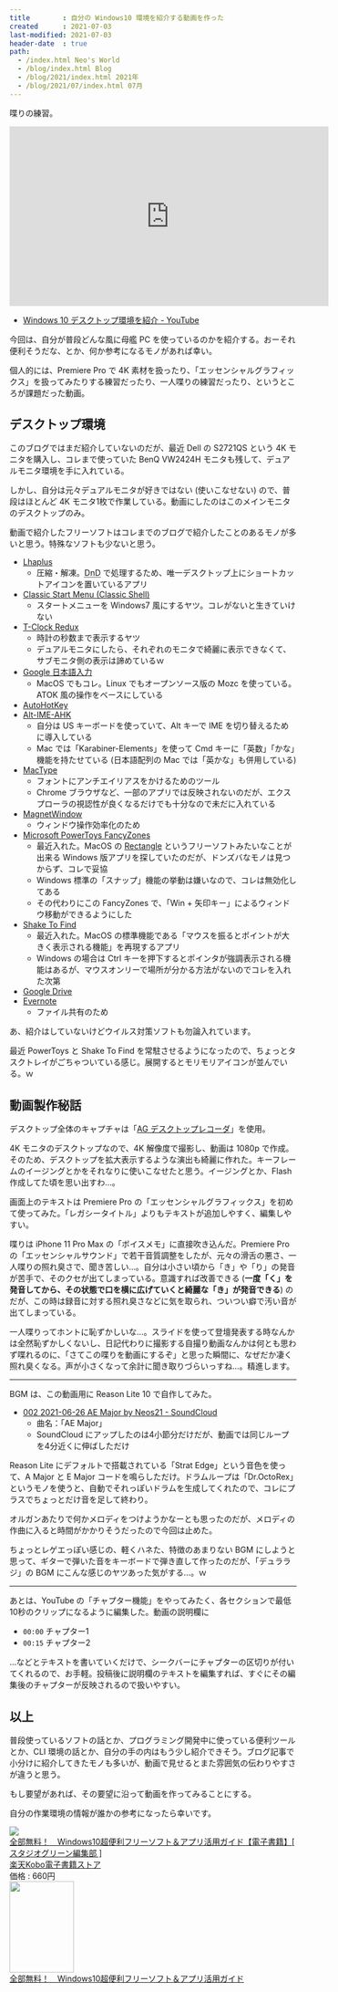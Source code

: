 ```yaml
---
title        : 自分の Windows10 環境を紹介する動画を作った
created      : 2021-07-03
last-modified: 2021-07-03
header-date  : true
path:
  - /index.html Neo's World
  - /blog/index.html Blog
  - /blog/2021/index.html 2021年
  - /blog/2021/07/index.html 07月
---
```


喋りの練習。

<div class="iframe-responsive">
  <iframe width="560" height="315" src="https://www.youtube.com/embed/pg8pgYhLf3U" title="YouTube video player" frameborder="0" allow="accelerometer; autoplay; clipboard-write; encrypted-media; gyroscope; picture-in-picture" allowfullscreen></iframe>
</div>

- [Windows 10 デスクトップ環境を紹介 - YouTube](https://www.youtube.com/watch?v=pg8pgYhLf3U)

今回は、自分が普段どんな風に母艦 PC を使っているのかを紹介する。おーそれ便利そうだな、とか、何か参考になるモノがあれば幸い。

個人的には、Premiere Pro で 4K 素材を扱ったり、「エッセンシャルグラフィックス」を扱ってみたりする練習だったり、一人喋りの練習だったり、というところが課題だった動画。

## デスクトップ環境

このブログではまだ紹介していないのだが、最近 Dell の S2721QS という 4K モニタを購入し、コレまで使っていた BenQ VW2424H モニタも残して、デュアルモニタ環境を手に入れている。

しかし、自分は元々デュアルモニタが好きではない (使いこなせない) ので、普段はほとんど 4K モニタ1枚で作業している。動画にしたのはこのメインモニタのデスクトップのみ。

動画で紹介したフリーソフトはコレまでのブログで紹介したことのあるモノが多いと思う。特殊なソフトも少ないと思う。

- [Lhaplus](http://hoehoe.com/)
  - 圧縮・解凍。<abbr title="Drag and Drop">DnD</abbr> で処理するため、唯一デスクトップ上にショートカットアイコンを置いているアプリ
- [Classic Start Menu (Classic Shell)](http://www.classicshell.net/)
  - スタートメニューを Windows7 風にするヤツ。コレがないと生きていけない
- [T-Clock Redux](https://github.com/White-Tiger/T-Clock)
  - 時計の秒数まで表示するヤツ
  - デュアルモニタにしたら、それぞれのモニタで綺麗に表示できなくて、サブモニタ側の表示は諦めているｗ
- [Google 日本語入力](https://www.google.co.jp/ime/)
  - MacOS でもコレ。Linux でもオープンソース版の Mozc を使っている。ATOK 風の操作をベースにしている
- [AutoHotKey](https://www.autohotkey.com/)
- [Alt-IME-AHK](https://github.com/karakaram/alt-ime-ahk)
  - 自分は US キーボードを使っていて、Alt キーで IME を切り替えるために導入している
  - Mac では「Karabiner-Elements」を使って Cmd キーに「英数」「かな」機能を持たせている (日本語配列の Mac では「英かな」も併用している)
- [MacType](https://www.mactype.net/)
  - フォントにアンチエイリアスをかけるためのツール
  - Chrome ブラウザなど、一部のアプリでは反映されないのだが、エクスプローラの視認性が良くなるだけでも十分なので未だに入れている
- [MagnetWindow](https://www.vector.co.jp/soft/winnt/util/se175660.html)
  - ウィンドウ操作効率化のため
- [Microsoft PowerToys FancyZones](https://docs.microsoft.com/ja-jp/windows/powertoys/)
  - 最近入れた。MacOS の [Rectangle](https://rectangleapp.com/) というフリーソフトみたいなことが出来る Windows 版アプリを探していたのだが、ドンズバなモノは見つからず、コレで妥協
  - Windows 標準の「スナップ」機能の挙動は嫌いなので、コレは無効化してある
  - その代わりにこの FancyZones で、「Win + 矢印キー」によるウィンドウ移動ができるようにした
- [Shake To Find](http://spinalcode.co.uk/2018/11/06/windows-shake-to-find-cursor/)
  - 最近入れた。MacOS の標準機能である「マウスを振るとポイントが大きく表示される機能」を再現するアプリ
  - Windows の場合は Ctrl キーを押下するとポインタが強調表示される機能はあるが、マウスオンリーで場所が分かる方法がないのでコレを入れた次第
- [Google Drive](https://www.google.com/intl/ja_jp/drive/download/)
- [Evernote](https://evernote.com/intl/jp/download)
  - ファイル共有のため

あ、紹介はしていないけどウイルス対策ソフトも勿論入れています。

最近 PowerToys と Shake To Find を常駐させるようになったので、ちょっとタスクトレイがごちゃついている感じ。展開するとモリモリアイコンが並んでいる。ｗ

## 動画製作秘話

デスクトップ全体のキャプチャは「[AG デスクトップレコーダ](http://t-ishii.la.coocan.jp/download/AGDRec.html)」を使用。

4K モニタのデスクトップなので、4K 解像度で撮影し、動画は 1080p で作成。そのため、デスクトップを拡大表示するような演出も綺麗に作れた。キーフレームのイージングとかをそれなりに使いこなせたと思う。イージングとか、Flash 作成してた頃を思い出すわ…。

画面上のテキストは Premiere Pro の「エッセンシャルグラフィックス」を初めて使ってみた。「レガシータイトル」よりもテキストが追加しやすく、編集しやすい。

喋りは iPhone 11 Pro Max の「ボイスメモ」に直接吹き込んだ。Premiere Pro の「エッセンシャルサウンド」で若干音質調整をしたが、元々の滑舌の悪さ、一人喋りの照れ臭さで、聞き苦しい…。自分は小さい頃から「き」や「り」の発音が苦手で、そのクセが出てしまっている。意識すれば改善できる (**一度「く」を発音してから、その状態で口を横に広げていくと綺麗な「き」が発音できる**) のだが、この時は録音に対する照れ臭さなどに気を取られ、ついつい癖で汚い音が出てしまっている。

一人喋りってホントに恥ずかしいな…。スライドを使って登壇発表する時なんかは全然恥ずかしくないし、日記代わりに撮影する自撮り動画なんかは何とも思わず喋れるのに、「さてこの喋りを動画にするぞ」と思った瞬間に、なぜだか凄く照れ臭くなる。声が小さくなって余計に聞き取りづらいっすね…。精進します。

---

BGM は、この動画用に Reason Lite 10 で自作してみた。

- [002 2021-06-26 AE Major by Neos21 - SoundCloud](https://soundcloud.com/neos21/002-2021-06-26-ae-major)
  - 曲名：「AE Major」
  - SoundCloud にアップしたのは4小節分だけだが、動画では同じループを4分近くに伸ばしただけ

Reason Lite にデフォルトで搭載されている「Strat Edge」という音色を使って、A Major と E Major コードを鳴らしただけ。ドラムループは「Dr.OctoRex」というモノを使うと、自動でそれっぽいドラムを生成してくれたので、コレにプラスでちょっとだけ音を足して終わり。

オルガンあたりで何かメロディをつけようかなーとも思ったのだが、メロディの作曲に入ると時間がかかりそうだったので今回は止めた。

ちょっとレゲエっぽい感じの、軽くハネた、特徴のあまりない BGM にしようと思って、ギターで弾いた音をキーボードで弾き直して作ったのだが、「デュララジ」の BGM にこんな感じのヤツあった気がする…。ｗ

---

あとは、YouTube の「チャプター機能」をやってみたく、各セクションで最低10秒のクリップになるように編集した。動画の説明欄に

- `00:00` チャプター1
- `00:15` チャプター2

…などとテキストを書いていくだけで、シークバーにチャプターの区切りが付いてくれるので、お手軽。投稿後に説明欄のテキストを編集すれば、すぐにその編集後のチャプターが反映されるので扱いやすい。

## 以上

普段使っているソフトの話とか、プログラミング開発中に使っている便利ツールとか、CLI 環境の話とか、自分の手の内はもう少し紹介できそう。ブログ記事で小分けに紹介してきたモノも多いが、動画で見せるとまた雰囲気の伝わりやすさが違うと思う。

もし要望があれば、その要望に沿って動画を作ってみることにする。

自分の作業環境の情報が誰かの参考になったら幸いです。

<div class="ad-rakuten">
  <div class="ad-rakuten-image">
    <a href="https://hb.afl.rakuten.co.jp/hgc/g00reb42.waxycf23.g00reb42.waxyd080/?pc=https%3A%2F%2Fitem.rakuten.co.jp%2Frakutenkobo-ebooks%2F8149fca679bb359f80b1336c143284c4%2F&amp;m=http%3A%2F%2Fm.rakuten.co.jp%2Frakutenkobo-ebooks%2Fi%2F18929969%2F">
      <img src="https://thumbnail.image.rakuten.co.jp/@0_mall/rakutenkobo-ebooks/cabinet/6173/2000008156173.jpg?_ex=128x128">
    </a>
  </div>
  <div class="ad-rakuten-info">
    <div class="ad-rakuten-title">
      <a href="https://hb.afl.rakuten.co.jp/hgc/g00reb42.waxycf23.g00reb42.waxyd080/?pc=https%3A%2F%2Fitem.rakuten.co.jp%2Frakutenkobo-ebooks%2F8149fca679bb359f80b1336c143284c4%2F&amp;m=http%3A%2F%2Fm.rakuten.co.jp%2Frakutenkobo-ebooks%2Fi%2F18929969%2F">全部無料！　Windows10超便利フリーソフト＆アプリ活用ガイド【電子書籍】[ スタジオグリーン編集部 ]</a>
    </div>
    <div class="ad-rakuten-shop">
      <a href="https://hb.afl.rakuten.co.jp/hgc/g00reb42.waxycf23.g00reb42.waxyd080/?pc=https%3A%2F%2Fwww.rakuten.co.jp%2Frakutenkobo-ebooks%2F&amp;m=http%3A%2F%2Fm.rakuten.co.jp%2Frakutenkobo-ebooks%2F">楽天Kobo電子書籍ストア</a>
    </div>
    <div class="ad-rakuten-price">価格 : 660円</div>
  </div>
</div>

<div class="ad-amazon">
  <div class="ad-amazon-image">
    <a href="https://www.amazon.co.jp/dp/B084JNYC6S?tag=neos21-22&amp;linkCode=osi&amp;th=1&amp;psc=1">
      <img src="https://m.media-amazon.com/images/I/61dr7P3DYJL._SL160_.jpg" width="113" height="160">
    </a>
  </div>
  <div class="ad-amazon-info">
    <div class="ad-amazon-title">
      <a href="https://www.amazon.co.jp/dp/B084JNYC6S?tag=neos21-22&amp;linkCode=osi&amp;th=1&amp;psc=1">全部無料！　Windows10超便利フリーソフト＆アプリ活用ガイド</a>
    </div>
  </div>
</div>
